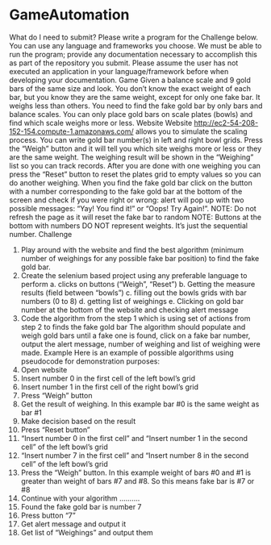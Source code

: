 # GameAutomation


What do I need to submit?
Please write a program for the Challenge below.
You can use any language and frameworks you choose.
We must be able to run the program; provide any documentation necessary to accomplish this as part of the
repository you submit.
Please assume the user has not executed an application in your language/framework before when developing your
documentation.
Game
Given a balance scale and 9 gold bars of the same size and look. You don’t know the exact weight of each
bar, but you know they are the same weight, except for only one fake bar. It weighs less than others. You need to
find the fake gold bar by only bars and balance scales.
You can only place gold bars on scale plates (bowls) and find which scale weighs more or less.
Website
Website http://ec2-54-208-152-154.compute-1.amazonaws.com/ allows you to simulate the scaling process. You can
write gold bar number(s) in left and right bowl grids. Press the “Weigh” button and it will tell you which site weighs
more or less or they are the same weight. The weighing result will be shown in the “Weighing” list so you can track
records.
After you are done with one weighing you can press the “Reset” button to reset the plates grid to empty values so you
can do another weighing.
When you find the fake gold bar click on the button with a number corresponding to the fake gold bar at the bottom of
the screen and check if you were right or wrong: alert will pop up with two possible messages: “Yay! You find it!” or
“Oops! Try Again!”.
NOTE: Do not refresh the page as it will reset the fake bar to random
NOTE: Buttons at the bottom with numbers DO NOT represent weights. It’s just the sequential number.
Challenge
1. Play around with the website and find the best algorithm (minimum number of weighings for any possible
fake bar position) to find the fake gold bar.
2. Create the selenium based project using any preferable language to perform
a. clicks on buttons (“Weigh”, “Reset”)
b. Getting the measure results (field between “bowls”)
c. filling out the bowls grids with bar numbers (0 to 8)
d. getting list of weighings
e. Clicking on gold bar number at the bottom of the website and checking alert message
3. Code the algorithm from the step 1 which is using set of actions from step 2 to finds the fake gold bar
The algorithm should populate and weigh gold bars until a fake one is found, click on a fake bar number, output the
alert message, number of weighing and list of weighing were made.
Example
Here is an example of possible algorithms using pseudocode for demonstration purposes:
1. Open website
2. Insert number 0 in the first cell of the left bowl’s grid
3. Insert number 1 in the first cell of the right bowl’s grid
4. Press “Weigh” button
5. Get the result of weighing. In this example bar #0 is the same weight as bar #1
6. Make decision based on the result
7. Press “Reset button”
8. “Insert number 0 in the first cell” and “Insert number 1 in the second cell” of the left bowl’s grid
9. “Insert number 7 in the first cell” and “Insert number 8 in the second cell” of the left bowl’s grid
10. Press the “Weigh” button. In this example weight of bars #0 and #1 is greater than weight of bars #7 and #8.
So this means fake bar is #7 or #8
11. Continue with your algorithm
……….
12. Found the fake gold bar is number 7
13. Press button “7”
14. Get alert message and output it
15. Get list of “Weighings” and output them
